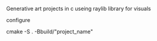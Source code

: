 
Generative art projects in c useing raylib library for visuals 

configure 

cmake -S . -Bbuild/"project_name"
